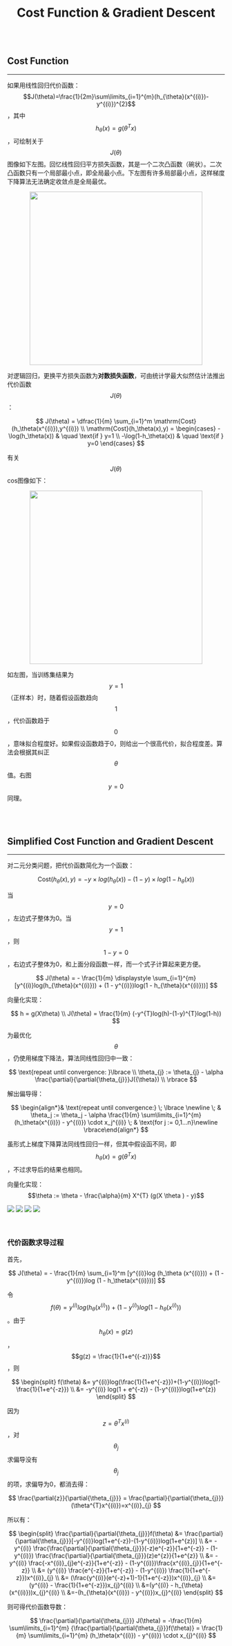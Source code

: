 # <center>Cost Function & Gradient Descent</center>

<br></br>



## Cost Function
----
如果用线性回归代价函数：$$J(\theta)=\frac{1}{2m}\sum\limits_{i=1}^{m}(h_{\theta}(x^{(i)})-y^{(i)})^{2}$$，其中$$h_\theta(x) = g(\theta^{T}x)$$，可绘制关于$$J(\theta)$$图像如下左图。回忆线性回归平方损失函数，其是一个二次凸函数（碗状）。二次凸函数只有一个局部最小点，即全局最小点。下左图有许多局部最小点，这样梯度下降算法无法确定收敛点是全局最优。

<p align="center">
  <img src="./Images/cost1.png" width = "400"/>
</p>

对逻辑回归，更换平方损失函数为**对数损失函数**，可由统计学最大似然估计法推出代价函数$$J(\theta)$$：

$$
J(\theta) = \dfrac{1}{m} \sum_{i=1}^m \mathrm{Cost}(h_\theta(x^{(i)}),y^{(i)}) \\
\mathrm{Cost}(h_\theta(x),y) =
  \begin{cases}
    -\log(h_\theta(x))       & \quad \text{if } y=1 \\
    -\log(1-h_\theta(x))  & \quad \text{if } y=0
  \end{cases}
$$

有关$$J(\theta)$$cos图像如下：

<p align="center">
  <img src="./Images/cost2.png" width = "400"/>
</p>

如左图，当训练集结果为$$y=1$$（正样本）时，随着假设函数趋向$$1$$，代价函数趋于$$0$$，意味拟合程度好。如果假设函数趋于0，则给出一个很高代价，拟合程度差。算法会根据其纠正$$\theta$$值。右图$$y=0$$同理。

<br></br>



## Simplified Cost Function and Gradient Descent
----
对二元分类问题，把代价函数简化为一个函数：

$$
\mathrm{Cost}(h_{\theta}(x), y)=-y \times log(h_{\theta}(x)) - (1-y) \times log(1-h_{\theta}(x))
$$

当$$y = 0$$，左边式子整体为0。当$$y = 1$$，则$$1-y=0$$，右边式子整体为0，和上面分段函数一样，而一个式子计算起来更方便。

$$
J(\theta) = - \frac{1}{m} \displaystyle \sum_{i=1}^{m} [y^{(i)}log(h_{\theta}(x^{(i)})) + (1 - y^{(i)})log(1 - h_{\theta}(x^{(i)}))]
$$

向量化实现：

$$
h = g(X\theta) \\
J(\theta) = \frac{1}{m} (-y^{T}log(h)-(1-y)^{T}log(1-h))
$$

为最优化$$\theta$$，仍使用梯度下降法，算法同线性回归中一致：

$$
\text{repeat until convergence: }\lbrace \\
\theta_{j} := \theta_{j} - \alpha \frac{\partial}{\partial{\theta_{j}}}J({\theta}) \\
\rbrace
$$

解出偏导得：

$$
\begin{align*}& \text{repeat until convergence:} \; \lbrace \newline \; & \theta_j := \theta_j - \alpha \frac{1}{m} \sum\limits_{i=1}^{m} (h_\theta(x^{(i)}) - y^{(i)}) \cdot x_j^{(i)} \; & \text{for j := 0,1...n}\newline \rbrace\end{align*}
$$

虽形式上梯度下降算法同线性回归一样，但其中假设函不同，即$$h_\theta(x) = g(\theta^{T}x)$$，不过求导后的结果也相同。

向量化实现：$$\theta := \theta - \frac{\alpha}{m} X^{T} (g(X \theta ) - y)$$

![](./Images/quiz2_1.png)
![](./Images/quiz2_2.png)
![](./Images/quiz3.png)
![](./Images/quiz4.png)

<br>


### 代价函数求导过程
首先，

$$
J(\theta) = - \frac{1}{m} \sum_{i=1}^m [y^{(i)}log (h_\theta (x^{(i)})) + (1 - y^{(i)})log (1 - h_\theta(x^{(i)}))]
$$

令$$f(\theta) = y^{(i)}log(h_{\theta}(x^{(i)})) + ( 1-y^{(i)})log(1-h_{\theta}(x^{(i)}))$$。由于$$h_\theta(x) = g(z)$$，$$g(z) = \frac{1}{1+e^{(-z)}}$$，则

$$
\begin{split}
f(\theta) &= y^{(i)}log(\frac{1}{1+e^{-z}})+(1-y^{(i)})log(1-\frac{1}{1+e^{-z}}) \\
&= -y^{(i)} log(1 + e^{-z}) - (1-y^{(i)})log(1+e^{z})
\end{split}
$$

因为$$z=\theta^Tx^{(i)}$$，对$$\theta_j$$求偏导没有$$\theta_j$$的项，求偏导为0，都消去得：

$$
\frac{\partial{z}}{\partial{\theta_{j}}} = \frac{\partial}{\partial{\theta_{j}}}(\theta^{T}x^{(i)})=x^{(i)}_{j}
$$

所以有：

$$
\begin{split}
\frac{\partial}{\partial{\theta_{j}}}f(\theta) &= \frac{\partial}{\partial{\theta_{j}}}[-y^{(i)}log(1+e^{-z})-(1-y^{(i)})log(1+e^{z})] \\
&= -y^{(i)} \frac{\frac{\partial}{\partial{\theta_{j}}}(-z)e^{-z}}{1+e^{-z}} - (1-y^{(i)}) \frac{\frac{\partial}{\partial{\theta_{j}}}(z)e^{z}}{1+e^{z}} \\
&= -y^{(i)} \frac{-x^{(i)}_{j}e^{-z}}{1+e^{-z}} - (1-y^{(i)})\frac{x^{(i)}_{j}}{1+e^{-z}} \\
&= (y^{(i)} \frac{e^{-z}}{1+e^{-z}} - (1-y^{(i)}) \frac{1}{1+e^{-z}})x^{(i)}_{j} \\
&= (\frac{y^{(i)}(e^{-z}+1)-1}{1+e^{-z}})x^{(i)}_{j} \\
&=(y^{(i)} - \frac{1}{1+e^{-z}})x_{j}^{(i)} \\
&=(y^{(i)} - h_{\theta}(x^{(i)}))x_{j}^{(i)} \\
&=-(h_{\theta}(x^{(i)}) - y^{(i)})x_{j}^{(i)}
\end{split}
$$

则可得代价函数导数：

$$
\frac{\partial}{\partial{\theta_{j}}} J(\theta) = -\frac{1}{m} \sum\limits_{i=1}^{m} {\frac{\partial}{\partial{\theta_{j}}}f(\theta)} = \frac{1}{m} \sum\limits_{i=1}^{m} (h_\theta(x^{(i)}) - y^{(i)}) \cdot x_{j}^{(i)}
$$
